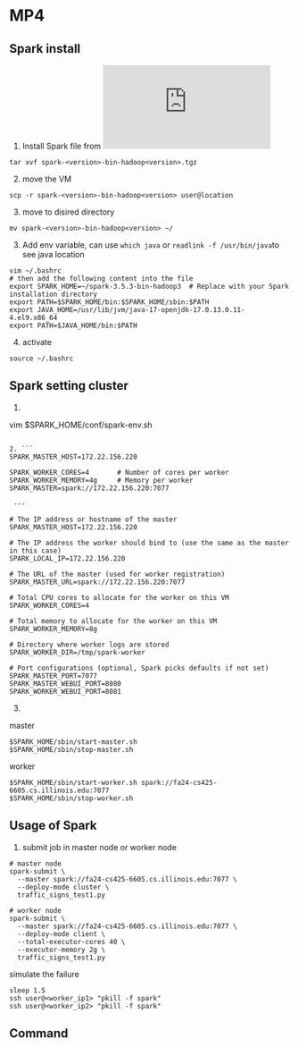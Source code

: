 # MP4


## Spark install
1. Install Spark file  from ![Apache](https://spark.apache.org/downloads.html)
```
tar xvf spark-<version>-bin-hadoop<version>.tgz
```
2. move the VM
```
scp -r spark-<version>-bin-hadoop<version> user@location
```
3. move to disired directory
```
mv spark-<version>-bin-hadoop<version> ~/
```
3. Add env variable, can use ```which java```  or ```readlink -f /usr/bin/java```to see java location
```
vim ~/.bashrc
# then add the following content into the file
export SPARK_HOME=~/spark-3.5.3-bin-hadoop3  # Replace with your Spark installation directory
export PATH=$SPARK_HOME/bin:$SPARK_HOME/sbin:$PATH
export JAVA_HOME=/usr/lib/jvm/java-17-openjdk-17.0.13.0.11-4.el9.x86_64
export PATH=$JAVA_HOME/bin:$PATH
```

4. activate
```
source ~/.bashrc
```

## Spark setting cluster

1. ```
vim $SPARK_HOME/conf/spark-env.sh
```

2. ```
SPARK_MASTER_HOST=172.22.156.220

SPARK_WORKER_CORES=4       # Number of cores per worker
SPARK_WORKER_MEMORY=4g     # Memory per worker
SPARK_MASTER=spark://172.22.156.220:7077

 ---

# The IP address or hostname of the master
SPARK_MASTER_HOST=172.22.156.220

# The IP address the worker should bind to (use the same as the master in this case)
SPARK_LOCAL_IP=172.22.156.220

# The URL of the master (used for worker registration)
SPARK_MASTER_URL=spark://172.22.156.220:7077

# Total CPU cores to allocate for the worker on this VM
SPARK_WORKER_CORES=4

# Total memory to allocate for the worker on this VM
SPARK_WORKER_MEMORY=8g

# Directory where worker logs are stored
SPARK_WORKER_DIR=/tmp/spark-worker

# Port configurations (optional, Spark picks defaults if not set)
SPARK_MASTER_PORT=7077
SPARK_MASTER_WEBUI_PORT=8080
SPARK_WORKER_WEBUI_PORT=8081
```

3. 
master 
```
$SPARK_HOME/sbin/start-master.sh
$SPARK_HOME/sbin/stop-master.sh
```
worker
```
$SPARK_HOME/sbin/start-worker.sh spark://fa24-cs425-6605.cs.illinois.edu:7077
$SPARK_HOME/sbin/stop-worker.sh
```

## Usage of Spark
1. submit job in master node or worker node
```
# master node
spark-submit \
  --master spark://fa24-cs425-6605.cs.illinois.edu:7077 \
  --deploy-mode cluster \
  traffic_signs_test1.py

# worker node
spark-submit \
  --master spark://fa24-cs425-6605.cs.illinois.edu:7077 \
  --deploy-mode client \
  --total-executor-cores 40 \
  --executor-memory 2g \
  traffic_signs_test1.py
```

simulate the failure
```
sleep 1.5
ssh user@<worker_ip1> "pkill -f spark"
ssh user@<worker_ip2> "pkill -f spark"
```
## Command

